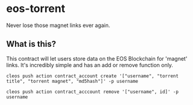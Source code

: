 # eos-torrent
Never lose those magnet links ever again.

## What is this?
This contract will let users store data on the EOS Blockchain for 'magnet' links. It's incredibly simple and has an add or remove function only.

```
cleos push action contract_account create '["username", "torrent title", "torrent magnet", "md5hash"]' -p username
```

```
cleos push action contract_acccount remove '["username", id]' -p username
```
